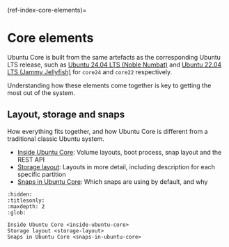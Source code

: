 (ref-index-core-elements)=
# Core elements

Ubuntu Core is built from the same artefacts as the corresponding Ubuntu LTS release, such as [Ubuntu 24.04 LTS (Noble Numbat)](https://releases.ubuntu.com/24.04/) and [Ubuntu 22.04 LTS (Jammy Jellyfish)](https://releases.ubuntu.com/22.04/) for `core24` and `core22` respectively.

Understanding how these elements come together is key to getting the most out of the system.

## Layout, storage and snaps

How everything fits together, and how Ubuntu Core is different from a traditional classic Ubuntu system.

- [Inside Ubuntu Core](inside-ubuntu-core): Volume layouts, boot process, snap layout and the REST API
- [Storage layout](storage-layout): Layouts in more detail, including description for each specific partition
- [Snaps in Ubuntu Core](snaps-in-ubuntu-core): Which snaps are using by default, and why

```{toctree}
:hidden:
:titlesonly:
:maxdepth: 2
:glob:

Inside Ubuntu Core <inside-ubuntu-core>
Storage layout <storage-layout>
Snaps in Ubuntu Core <snaps-in-ubuntu-core>
